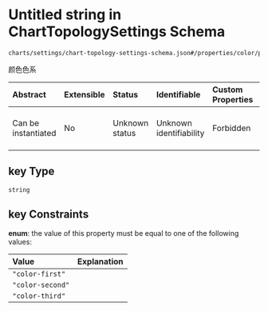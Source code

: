 # Untitled string in ChartTopologySettings Schema

```txt
charts/settings/chart-topology-settings-schema.json#/properties/color/properties/key
```

颜色色系

| Abstract            | Extensible | Status         | Identifiable            | Custom Properties | Additional Properties | Access Restrictions | Defined In                                                                                                                 |
| :------------------ | :--------- | :------------- | :---------------------- | :---------------- | :-------------------- | :------------------ | :------------------------------------------------------------------------------------------------------------------------- |
| Can be instantiated | No         | Unknown status | Unknown identifiability | Forbidden         | Allowed               | none                | [chart-topology-settings-schema.json\*](../out/charts/settings/chart-topology-settings-schema.json "open original schema") |

## key Type

`string`

## key Constraints

**enum**: the value of this property must be equal to one of the following values:

| Value            | Explanation |
| :--------------- | :---------- |
| `"color-first"`  |             |
| `"color-second"` |             |
| `"color-third"`  |             |
